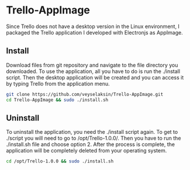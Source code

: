 # Trello-AppImage
Since Trello does not have a desktop version in the Linux environment, I packaged the Trello application I developed with Electronjs as AppImage.

## Install
Download files from git repository and navigate to the file directory you downloaded.
To use the application, all you have to do is run the ./install script. Then the desktop application will be created and you can access it by typing Trello from the application menu.

```bash
git clone https://github.com/veyselaksin/Trello-AppImage.git
cd Trello-AppImage && sudo ./install.sh
```

## Uninstall
To uninstall the application, you need the ./install script again. To get to ./script you will need to go to /opt/Trello-1.0.0/. Then you have to run the ./install.sh file and choose option 2. After the process is complete, the application will be completely deleted from your operating system.

```bash
cd /opt/Trello-1.0.0 && sudo ./install.sh
```
